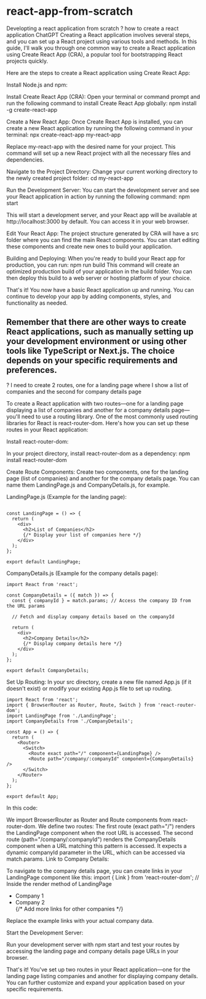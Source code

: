 # react-app-from-scratch
Developting a react application from scratch
? how to create a react application
ChatGPT
Creating a React application involves several steps, and you can set up a React project using various tools and methods. In this guide, I'll walk you through one common way to create a React application using Create React App (CRA), a popular tool for bootstrapping React projects quickly.

Here are the steps to create a React application using Create React App:

Install Node.js and npm:  

Install Create React App (CRA): Open your terminal or command prompt and run the following command to install Create React App globally:
npm install -g create-react-app

Create a New React App: Once Create React App is installed, you can create a new React application by running the following command in your terminal:
npx create-react-app my-react-app

Replace my-react-app with the desired name for your project. This command will set up a new React project with all the necessary files and dependencies.

Navigate to the Project Directory: Change your current working directory to the newly created project folder:
cd my-react-app

Run the Development Server: You can start the development server and see your React application in action by running the following command:
npm start

This will start a development server, and your React app will be available at http://localhost:3000 by default. You can access it in your web browser.

Edit Your React App: The project structure generated by CRA will have a src folder where you can find the main React components. You can start editing these components and create new ones to build your application.

Building and Deploying: When you're ready to build your React app for production, you can run:
npm run build
This command will create an optimized production build of your application in the build folder. You can then deploy this build to a web server or hosting platform of your choice.

That's it! You now have a basic React application up and running. You can continue to develop your app by adding components, styles, and functionality as needed.

Remember that there are other ways to create React applications, such as manually setting up your development environment or using other tools like TypeScript or Next.js. The choice depends on your specific requirements and preferences.
----------------------------------------
? I need to create 2 routes, one for a landing page where I show a list of companies and the second for company details page

To create a React application with two routes—one for a landing page displaying a list of companies and another for a company details page—you'll need to use a routing library. One of the most commonly used routing libraries for React is react-router-dom. Here's how you can set up these routes in your React application:

Install react-router-dom:

In your project directory, install react-router-dom as a dependency:
npm install react-router-dom

Create Route Components:
Create two components, one for the landing page (list of companies) and another for the company details page. You can name them LandingPage.js and CompanyDetails.js, for example.

LandingPage.js (Example for the landing page):
```import React from 'react';

const LandingPage = () => {
  return (
    <div>
      <h2>List of Companies</h2>
      {/* Display your list of companies here */}
    </div>
  );
};

export default LandingPage;
```
CompanyDetails.js (Example for the company details page):
```
import React from 'react';

const CompanyDetails = ({ match }) => {
  const { companyId } = match.params; // Access the company ID from the URL params

  // Fetch and display company details based on the companyId

  return (
    <div>
      <h2>Company Details</h2>
      {/* Display company details here */}
    </div>
  );
};

export default CompanyDetails;
```

Set Up Routing:
In your src directory, create a new file named App.js (if it doesn't exist) or modify your existing App.js file to set up routing.

```
import React from 'react';
import { BrowserRouter as Router, Route, Switch } from 'react-router-dom';
import LandingPage from './LandingPage';
import CompanyDetails from './CompanyDetails';

const App = () => {
  return (
    <Router>
      <Switch>
        <Route exact path="/" component={LandingPage} />
        <Route path="/company/:companyId" component={CompanyDetails} />
      </Switch>
    </Router>
  );
};

export default App;
```
In this code:

We import BrowserRouter as Router and Route components from react-router-dom.
We define two routes:
The first route (exact path="/") renders the LandingPage component when the root URL is accessed.
The second route (path="/company/:companyId") renders the CompanyDetails component when a URL matching this pattern is accessed. It expects a dynamic companyId parameter in the URL, which can be accessed via match.params.
Link to Company Details:

To navigate to the company details page, you can create links in your LandingPage component like this:
import { Link } from 'react-router-dom';
// Inside the render method of LandingPage
<ul>
  <li>
    <Link to="/company/1">Company 1</Link>
  </li>
  <li>
    <Link to="/company/2">Company 2</Link>
  </li>
  {/* Add more links for other companies */}
</ul>
Replace the example links with your actual company data.

Start the Development Server:

Run your development server with npm start and test your routes by accessing the landing page and company details page URLs in your browser.

That's it! You've set up two routes in your React application—one for the landing page listing companies and another for displaying company details. You can further customize and expand your application based on your specific requirements.

